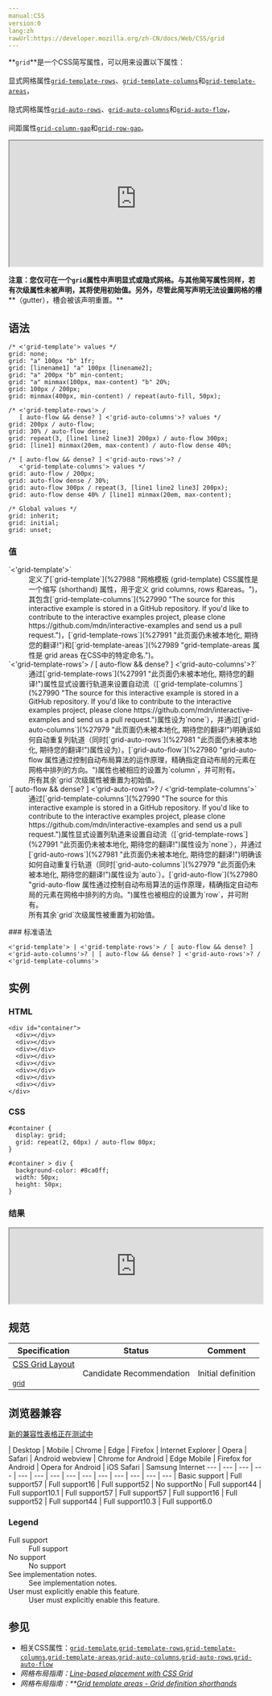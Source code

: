 ```yaml
---
manual:CSS
version:0
lang:zh
rawUrl:https://developer.mozilla.org/zh-CN/docs/Web/CSS/grid
---
```






**`grid`**是一个CSS简写属性，可以用来设置以下属性：<br></br>显式网格属性[`grid-template-rows`](%27991 "此页面仍未被本地化, 期待您的翻译!")、[`grid-template-columns`](%27990 "The source for this interactive example is stored in a GitHub repository. If you'd like to contribute to the interactive examples project, please clone https://github.com/mdn/interactive-examples and send us a pull request.")和[`grid-template-areas`](%27989 "grid-template-areas 属性是 grid areas 在CSS中的特定命名.")，<br></br>隐式网格属性[`grid-auto-rows`](%27981 "此页面仍未被本地化, 期待您的翻译!")、[`grid-auto-columns`](%27979 "此页面仍未被本地化, 期待您的翻译!")和[`grid-auto-flow`](%27980 "grid-auto-flow 属性通过控制自动布局算法的运作原理，精确指定自动布局的元素在网格中排列的方向。")，<br></br>间距属性[`grid-column-gap`](%30320 "此页面仍未被本地化, 期待您的翻译!")和[`grid-row-gap`](%30321 "此页面仍未被本地化, 期待您的翻译!")。

<iframe src='https://interactive-examples.mdn.mozilla.net/pages/css/grid.html' width='100%' height='250'></iframe>


**注意：您仅可在一个`grid`属性中声明显式或隐式网格。与其他简写属性同样，若有次级属性未被声明，其将使用初始值。另外，尽管此简写声明无法设置网格的槽****（gutter），槽会被该声明重置。**



## 语法<a name="语法"></a>

```
/* <'grid-template'> values */
grid: none;
grid: "a" 100px "b" 1fr;
grid: [linename1] "a" 100px [linename2];
grid: "a" 200px "b" min-content;
grid: "a" minmax(100px, max-content) "b" 20%;
grid: 100px / 200px;
grid: minmax(400px, min-content) / repeat(auto-fill, 50px);

/* <'grid-template-rows'> /
   [ auto-flow && dense? ] <'grid-auto-columns'>? values */
grid: 200px / auto-flow;
grid: 30% / auto-flow dense;
grid: repeat(3, [line1 line2 line3] 200px) / auto-flow 300px;
grid: [line1] minmax(20em, max-content) / auto-flow dense 40%;

/* [ auto-flow && dense? ] <'grid-auto-rows'>? /
   <'grid-template-columns'> values */
grid: auto-flow / 200px;
grid: auto-flow dense / 30%;
grid: auto-flow 300px / repeat(3, [line1 line2 line3] 200px);
grid: auto-flow dense 40% / [line1] minmax(20em, max-content);

/* Global values */
grid: inherit;
grid: initial;
grid: unset;
```

### 值<a name="值"></a>
<dl><dt id=''>`<'grid-template'>`</dt><dd>定义了[`grid-template`](%27988 "网格模板 (grid-template) CSS属性是一个缩写 (shorthand) 属性，用于定义 grid columns, rows 和areas。")，其包含[`grid-template-columns`](%27990 "The source for this interactive example is stored in a GitHub repository. If you'd like to contribute to the interactive examples project, please clone https://github.com/mdn/interactive-examples and send us a pull request.")，[`grid-template-rows`](%27991 "此页面仍未被本地化, 期待您的翻译!")和[`grid-template-areas`](%27989 "grid-template-areas 属性是 grid areas 在CSS中的特定命名.")。</dd><dt id=''>`<'grid-template-rows'> / [ auto-flow && dense? ] <'grid-auto-columns'>?`</dt><dd>通过[`grid-template-rows`](%27991 "此页面仍未被本地化, 期待您的翻译!")属性显式设置行轨道来设置自动流（[`grid-template-columns`](%27990 "The source for this interactive example is stored in a GitHub repository. If you'd like to contribute to the interactive examples project, please clone https://github.com/mdn/interactive-examples and send us a pull request.")属性设为`none`），并通过[`grid-auto-columns`](%27979 "此页面仍未被本地化, 期待您的翻译!")明确该如何自动重复列轨道（同时[`grid-auto-rows`](%27981 "此页面仍未被本地化, 期待您的翻译!")属性设为）。[`grid-auto-flow`](%27980 "grid-auto-flow 属性通过控制自动布局算法的运作原理，精确指定自动布局的元素在网格中排列的方向。")属性也被相应的设置为`column`，并可附有。</dd><dd>所有其余`grid`次级属性被重置为初始值。</dd><dt id=''>`[ auto-flow && dense? ] <'grid-auto-rows'>? / <'grid-template-columns'>`</dt><dd>通过[`grid-template-columns`](%27990 "The source for this interactive example is stored in a GitHub repository. If you'd like to contribute to the interactive examples project, please clone https://github.com/mdn/interactive-examples and send us a pull request.")属性显式设置列轨道来设置自动流（[`grid-template-rows`](%27991 "此页面仍未被本地化, 期待您的翻译!")属性设为`none`），并通过[`grid-auto-rows`](%27981 "此页面仍未被本地化, 期待您的翻译!")明确该如何自动重复行轨道（同时[`grid-auto-columns`](%27979 "此页面仍未被本地化, 期待您的翻译!")属性设为`auto`）。[`grid-auto-flow`](%27980 "grid-auto-flow 属性通过控制自动布局算法的运作原理，精确指定自动布局的元素在网格中排列的方向。")属性也被相应的设置为`row`，并可附有。</dd><dd>所有其余`grid`次级属性被重置为初始值。</dd></dl>
### 标准语法<a name="标准语法"></a>

```
<'grid-template'> | <'grid-template-rows'> / [ auto-flow && dense? ] <'grid-auto-columns'>? | [ auto-flow && dense? ] <'grid-auto-rows'>? / <'grid-template-columns'>
```

## 实例<a name="实例"></a>

### HTML<a name="HTML"></a>

```
<div id="container">
  <div></div>
  <div></div>
  <div></div>
  <div></div>
  <div></div>
  <div></div>
  <div></div>
  <div></div>
</div>
```

### CSS<a name="CSS"></a>

```
#container {
  display: grid;
  grid: repeat(2, 60px) / auto-flow 80px;
}

#container > div {
  background-color: #8ca0ff;
  width: 50px;
  height: 50px;
}
```

### 结果<a name="结果"></a>


<iframe src='https://mdn.mozillademos.org/zh-CN/docs/Web/CSS/grid$samples/实例?revision=1383588' width='100%' height='150'></iframe>



## 规范<a name="规范"></a>

Specification | Status | Comment 
 ---  |  ---  |  ---  | 
[CSS Grid Layout<br></br><small>grid</small>](%30322 "") | Candidate Recommendation | Initial definition 


## 浏览器兼容<a name="浏览器兼容"></a>
[新的兼容性表格正在测试中<i></i>](%3360 "")

 | <abbr>Desktop<i></i></abbr> | <abbr>Mobile<i></i></abbr> 
 | <abbr>Chrome<i></i></abbr> | <abbr>Edge<i></i></abbr> | <abbr>Firefox<i></i></abbr> | <abbr>Internet Explorer<i></i></abbr> | <abbr>Opera<i></i></abbr> | <abbr>Safari<i></i></abbr> | <abbr>Android webview<i></i></abbr> | <abbr>Chrome for Android<i></i></abbr> | <abbr>Edge Mobile<i></i></abbr> | <abbr>Firefox for Android<i></i></abbr> | <abbr>Opera for Android<i></i></abbr> | <abbr>iOS Safari<i></i></abbr> | <abbr>Samsung Internet<i></i></abbr> 
 ---  |  ---  |  ---  |  ---  |  ---  |  ---  |  ---  |  ---  |  ---  |  ---  |  ---  |  ---  |  ---  |  ---  | 
Basic support | <abbr>Full support</abbr>57 | <abbr>Full support</abbr>16 | <abbr>Full support</abbr>52 | <abbr>No support</abbr>No | <abbr>Full support</abbr>44 | <abbr>Full support</abbr>10.1 | <abbr>Full support</abbr>57 | <abbr>Full support</abbr>57 | <abbr>Full support</abbr>16 | <abbr>Full support</abbr>52 | <abbr>Full support</abbr>44 | <abbr>Full support</abbr>10.3 | <abbr>Full support</abbr>6.0 


### Legend<a name="Legend"></a>
<dl><dt id=''><abbr>Full support</abbr></dt><dd>Full support</dd><dt id=''><abbr>No support</abbr></dt><dd>No support</dd><dt id=''><abbr>See implementation notes.<i></i></abbr></dt><dd>See implementation notes.</dd><dt id=''><abbr>User must explicitly enable this feature.<i></i></abbr></dt><dd>User must explicitly enable this feature.</dd></dl>

## 参见<a name="参见"></a>

* 相关CSS属性：[`grid-template`](%27988 "网格模板 (grid-template) CSS属性是一个缩写 (shorthand) 属性，用于定义 grid columns, rows 和areas。"),[`grid-template-rows`](%27991 "此页面仍未被本地化, 期待您的翻译!"),[`grid-template-columns`](%27990 "The source for this interactive example is stored in a GitHub repository. If you'd like to contribute to the interactive examples project, please clone https://github.com/mdn/interactive-examples and send us a pull request."),[`grid-template-areas`](%27989 "grid-template-areas 属性是 grid areas 在CSS中的特定命名."),[`grid-auto-columns`](%27979 "此页面仍未被本地化, 期待您的翻译!"),[`grid-auto-rows`](%27981 "此页面仍未被本地化, 期待您的翻译!"),[`grid-auto-flow`](%27980 "grid-auto-flow 属性通过控制自动布局算法的运作原理，精确指定自动布局的元素在网格中排列的方向。")
* *网格布局指南：[Line-based placement with CSS Grid](%30323 "")*
* *网格布局指南：**[Grid template areas - Grid definition shorthands](%30324 "")*



